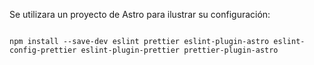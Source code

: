

Se utilizara un proyecto de Astro para ilustrar su configuración:

```shell

npm install --save-dev eslint prettier eslint-plugin-astro eslint-config-prettier eslint-plugin-prettier prettier-plugin-astro
```
